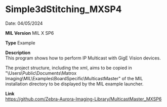 # Simple3dStitching_MXSP4

Date: 04/05/2024

**MIL Version** MIL X SP6

**Type** Example

**Description**  
This program shows how to perform IP Multicast with GigE Vision devices.

The project structure, including the xml, aims to be copied in "\Users\Public\Documents\Matrox Imaging\MIL\Examples\BoardSpecific\MulticastMaster" of the MIL installation directory to be displayed by the MIL example launcher.

**Link**  
https://github.com/Zebra-Aurora-Imaging-Library/MulticastMaster_MXSP6

